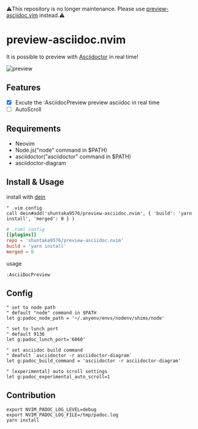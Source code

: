 
⚠️This repository is no longer maintenance. Please use [preview-asciidoc.vim](https://github.com/shuntaka9576/preview-asciidoc.vim) instead.⚠️

# preview-asciidoc.nvim
It is possible to preview with [Asciidoctor](https://asciidoctor.org/docs/user-manual/) in real time! 

![preview](https://user-images.githubusercontent.com/12817245/73181126-fc5bf080-4159-11ea-8803-060709ea5188.gif)

## Features
* [x] Excute the :AsciidocPreview preview asciidoc in real time
* [ ] AutoScroll

## Requirements
* Neovim
* Node.js("node" command in $PATH)
* asciidoctor("asciidoctor" command in $PATH)
* asciidoctor-diagram

## Install & Usage
install with [dein](https://github.com/Shougo/dein.vim.git)
```vim
" .vim config
call dein#add('shuntaka9576/preview-asciidoc.nvim', { 'build': 'yarn install', 'merged': 0 } )
```
```toml
# .toml config
[[plugins]]
repo = 'shuntaka9576/preview-asciidoc.nvim'
build = 'yarn install'
merged = 0
```

usage
```
:AsciiDocPreview
```

## Config
```vim
" set to node path
" default "node" command in $PATH
let g:padoc_node_path = '~/.anyenv/envs/nodenv/shims/node'

" set to lunch port
" default 9136
let g:padoc_lunch_port='6060'

" set asciidoc build command
" deafult `asciidoctor -r asciidoctor-diagram`
let g:padoc_build_command = 'asciidoctor -r asciidoctor-diagram'

" [experimental] auto scroll settings
let g:padoc_experimental_auto_scroll=1
```

## Contribution
```
export NVIM_PADOC_LOG_LEVEL=debug
export NVIM_PADOC_LOG_FILE=/tmp/padoc.log
yarn install
```
